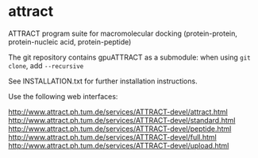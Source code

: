 # attract
ATTRACT program suite for macromolecular docking (protein-protein, protein-nucleic acid, protein-peptide)

The git repository contains gpuATTRACT as a submodule: when using `git clone`, add `--recursive`

See INSTALLATION.txt for further installation instructions.

Use the following web interfaces:

http://www.attract.ph.tum.de/services/ATTRACT-devel/attract.html
http://www.attract.ph.tum.de/services/ATTRACT-devel/standard.html
http://www.attract.ph.tum.de/services/ATTRACT-devel/peptide.html
http://www.attract.ph.tum.de/services/ATTRACT-devel/full.html
http://www.attract.ph.tum.de/services/ATTRACT-devel/upload.html
